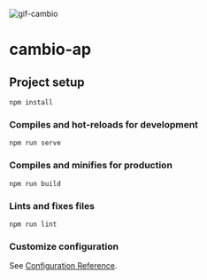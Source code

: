 ![gif-cambio](https://user-images.githubusercontent.com/64253043/132359861-b38d9d76-8872-4a1d-b553-d13520dd34c3.gif)


# cambio-ap

## Project setup
```
npm install
```

### Compiles and hot-reloads for development
```
npm run serve
```

### Compiles and minifies for production
```
npm run build
```

### Lints and fixes files
```
npm run lint
```

### Customize configuration
See [Configuration Reference](https://cli.vuejs.org/config/).

